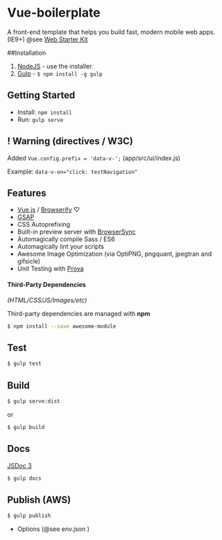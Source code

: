 Vue-boilerplate
===============

A front-end template that helps you build fast, modern mobile web apps. (IE9+) @see [Web Starter Kit](https://github.com/google/web-starter-kit)


##Installation
 
1. [NodeJS](http://nodejs.org) - use the installer.
2. [Gulp](https://github.com/gulpjs/gulp) - `$ npm install -g gulp` 

## Getting Started

- Install: `npm install`
- Run: `gulp serve`

## ! Warning (directives / W3C)

Added `Vue.config.prefix = 'data-v-';` (app/src/ui/index.js)

Example: `data-v-on="click: testNavigation"`

## Features

* [Vue.js](http://vuejs.org/) / [Browserify](http://browserify.org/) ♡
* [GSAP](https://greensock.com/gsap)
* CSS Autoprefixing
* Built-in preview server with [BrowserSync](http://www.browsersync.io/)
* Automagically compile Sass / ES6
* Automagically lint your scripts
* Awesome Image Optimization (via OptiPNG, pngquant, jpegtran and gifsicle)
* Unit Testing with [Prova](https://github.com/azer/prova)



#### Third-Party Dependencies

*(HTML/CSS/JS/Images/etc)*

Third-party dependencies are managed with **npm**

```sh
$ npm install --save awesome-module
```

## Test

```sh
$ gulp test
```

## Build

```sh
$ gulp serve:dist
```

or

```sh
$ gulp build
```

## Docs

[JSDoc 3](http://usejsdoc.org/)

```sh
$ gulp docs
```

## Publish (AWS)

```sh
$ gulp publish
```
- Options (@see env.json )
